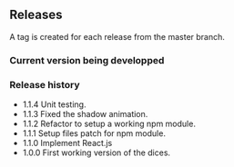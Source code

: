 ## Releases
A tag is created for each release from the master branch.

### Current version being developped


### Release history
- 1.1.4 Unit testing.
- 1.1.3 Fixed the shadow animation.
- 1.1.2 Refactor to setup a working npm module.
- 1.1.1 Setup files patch for npm module.
- 1.1.0 Implement React.js
- 1.0.0 First working version of the dices.
